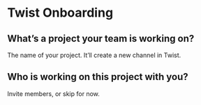 # Twist Onboarding

## What’s a project your team is working on?

The name of your project. It’ll create a new channel in Twist.

## Who is working on this project with you?

Invite members, or skip for now.
